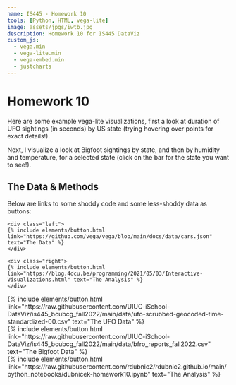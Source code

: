 ```yaml
---
name: IS445 - Homework 10
tools: [Python, HTML, vega-lite]
image: assets/jpgs/iwtb.jpg
description: Homework 10 for IS445 DataViz
custom_js:
  - vega.min
  - vega-lite.min
  - vega-embed.min
  - justcharts
---
```



# Homework 10

Here are some example vega-lite visualizations, first a look at duration of UFO sightings (in seconds) by US state (trying hovering over points for exact details!).

<vegachart schema-url="{{ site.baseurl }}/assets/json/chart1.json" style="width: 100%"></vegachart>

Next, I visualize a look at Bigfoot sightings by state, and then by humidity and temperature, for a selected state (click on the bar for the state you want to see!).

<vegachart schema-url="{{ site.baseurl }}/assets/json/dualChart.json" style="width: 100%"></vegachart>


## The Data & Methods

Below are links to some shoddy code and some less-shoddy data as buttons:

```
<div class="left">
{% include elements/button.html link="https://github.com/vega/vega/blob/main/docs/data/cars.json" text="The Data" %}
</div>

<div class="right">
{% include elements/button.html link="https://blog.4dcu.be/programming/2021/05/03/Interactive-Visualizations.html" text="The Analysis" %}
</div>
```

<!-- these are written in a combo of html and liquid --> 

<div class="left">
{% include elements/button.html link="https://raw.githubusercontent.com/UIUC-iSchool-DataViz/is445_bcubcg_fall2022/main/data/ufo-scrubbed-geocoded-time-standardized-00.csv" text="The UFO Data" %}
</div>

<div class="center">
{% include elements/button.html link="https://raw.githubusercontent.com/UIUC-iSchool-DataViz/is445_bcubcg_fall2022/main/data/bfro_reports_fall2022.csv" text="The Bigfoot Data" %}
</div>

<div class="right">
{% include elements/button.html link="https://raw.githubusercontent.com/rdubnic2/rdubnic2.github.io/main/python_notebooks/dubnicek-homework10.ipynb" text="The Analysis" %}
</div>


